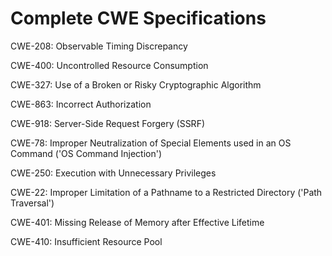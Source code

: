 

# Complete CWE Specifications

CWE-208: Observable Timing Discrepancy

CWE-400: Uncontrolled Resource Consumption

CWE-327: Use of a Broken or Risky Cryptographic Algorithm

CWE-863: Incorrect Authorization

CWE-918: Server-Side Request Forgery (SSRF)

CWE-78: Improper Neutralization of Special Elements used in an OS Command ('OS Command Injection')

CWE-250: Execution with Unnecessary Privileges

CWE-22: Improper Limitation of a Pathname to a Restricted Directory ('Path Traversal')

CWE-401: Missing Release of Memory after Effective Lifetime

CWE-410: Insufficient Resource Pool